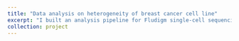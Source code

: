```yaml
---
title: "Data analysis on heterogeneity of breast cancer cell line"
excerpt: "I built an analysis pipeline for Fludigm single-cell sequencing data,  analyzed the results, and published a paper on a peer-reviewed journal.<br/><img src='/images/workflow_csbj.png'>"
collection: project
---
```


